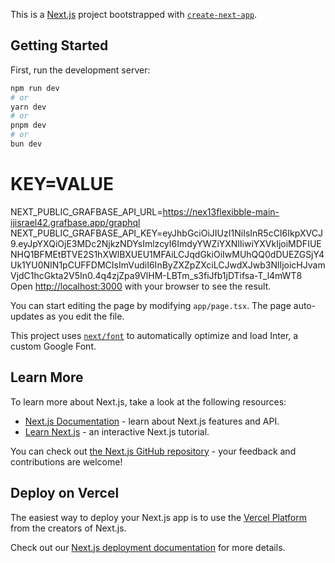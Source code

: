 This is a [Next.js](https://nextjs.org/) project bootstrapped with [`create-next-app`](https://github.com/vercel/next.js/tree/canary/packages/create-next-app).

## Getting Started

First, run the development server:

```bash
npm run dev
# or
yarn dev
# or
pnpm dev
# or
bun dev
```
# KEY=VALUE
NEXT_PUBLIC_GRAFBASE_API_URL=https://nex13flexibble-main-ijisrael42.grafbase.app/graphql
NEXT_PUBLIC_GRAFBASE_API_KEY=eyJhbGciOiJIUzI1NiIsInR5cCI6IkpXVCJ9.eyJpYXQiOjE3MDc2NjkzNDYsImlzcyI6ImdyYWZiYXNlIiwiYXVkIjoiMDFIUENHQ1BFMEtBTVE2S1hXWlBXUEU1MFAiLCJqdGkiOiIwMUhQQ0dDUEZGSjY4Uk1YU0NIN1pCUFFDMCIsImVudiI6InByZXZpZXciLCJwdXJwb3NlIjoicHJvamVjdC1hcGkta2V5In0.4q4zjZpa9VlHM-LBTm_s3fiJfb1jDTifsa-T_l4mWT8
Open [http://localhost:3000](http://localhost:3000) with your browser to see the result.

You can start editing the page by modifying `app/page.tsx`. The page auto-updates as you edit the file.

This project uses [`next/font`](https://nextjs.org/docs/basic-features/font-optimization) to automatically optimize and load Inter, a custom Google Font.

## Learn More

To learn more about Next.js, take a look at the following resources:

- [Next.js Documentation](https://nextjs.org/docs) - learn about Next.js features and API.
- [Learn Next.js](https://nextjs.org/learn) - an interactive Next.js tutorial.

You can check out [the Next.js GitHub repository](https://github.com/vercel/next.js/) - your feedback and contributions are welcome!

## Deploy on Vercel

The easiest way to deploy your Next.js app is to use the [Vercel Platform](https://vercel.com/new?utm_medium=default-template&filter=next.js&utm_source=create-next-app&utm_campaign=create-next-app-readme) from the creators of Next.js.

Check out our [Next.js deployment documentation](https://nextjs.org/docs/deployment) for more details.

